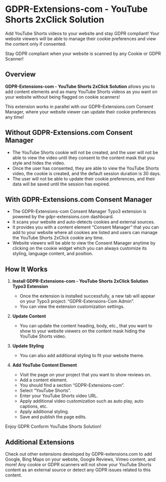 # GDPR-Extensions-com - YouTube Shorts 2xClick Solution

Add YouTube Shorts videos to your website and stay GDPR compliant! Your website viewers will be able to manage their cookie preferences and view the content only if consented.

Stay GDPR compliant when your website is scanned by any Cookie or GDPR Scanner!

## Overview

**GDPR-Extensions-com - YouTube Shorts 2xClick Solution** allows you to add content elements and as many YouTube Shorts videos as you want on your website without being flagged on cookie scanners!

This extension works in parallel with our GDPR-Extensions.com Consent Manager, where your website viewer can update their cookie preferences any time!

## Without GDPR-Extensions.com Consent Manager

- The YouTube Shorts cookie will not be created, and the user will not be able to view the video until they consent to the content mask that you style and hides the video.
- Once the user has consented, they are able to view the YouTube Shorts video, the cookie is created, and the default session duration is 30 days.
- The user will not be able to update their cookie preferences, and their data will be saved until the session has expired.

## With GDPR-Extensions.com Consent Manager

- The GDPR-Extensions-com Consent Manager Typo3 extension is powered by the gdpr-extensions.com dashboard.
- It scans your website and auto-detects cookies and external sources.
- It provides you with a content element “Consent Manager” that you can add to your website where all cookies are listed and users can manage the YouTube Shorts 2xClick cookie any time.
- Website viewers will be able to view the Consent Manager anytime by clicking on the cookie widget which you can always customize its styling, language content, and position.

## How It Works

1. **Install GDPR-Extensions-com - YouTube Shorts 2xClick Solution Typo3 Extension**
    - Once the extension is installed successfully, a new tab will appear on your Typo3 project: “GDPR-Extensions-Com Admin”.
    - You can view the extension customization settings.

2. **Update Content**
    - You can update the content heading, body, etc., that you want to show to your website viewers on the content mask hiding the YouTube Shorts video.

3. **Update Styling**
    - You can also add additional styling to fit your website theme.

4. **Add YouTube Content Element**
    - Visit the page on your project that you want to show reviews on.
    - Add a content element.
    - You should find a section “GDPR-Extensions-com”.
    - Select “YouTube Shorts”.
    - Enter your YouTube Shorts video URL.
    - Apply additional video customization such as auto play, auto captions, etc.
    - Apply additional styling.
    - Save and publish the page edits.

Enjoy GDPR Conform YouTube Shorts Solution!

## Additional Extensions

Check out other extensions developed by GDPR-extensions.com to add Google, Bing Maps on your website, Google Reviews, Vimeo content, and more! Any cookie or GDPR scanners will not show your YouTube Shorts content as an external source or detect any GDPR issues related to this content.
